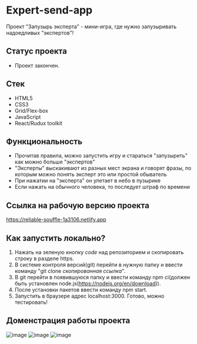 # Expert-send-app
Проект "Запузырь эксперта" - мини-игра, где нужно запузыривать надоедливых "экспертов"!

## Статус проекта
- Проект закончен.

## Стек
- HTML5
- CSS3
- Grid/Flex-box
- JavaScript
- React/Rudux toolkit

## Функциональность
- Прочитав правила, можно запустить игру и стараться "запузырить" как можно больше "экспертов"
- "Эксперты" выскакивают из разных мест экрана и говорят фразы, по которым можно понять эксперт это или простой обыватель
- При нажатии на "эксперта" он улетает в небо в пузырике
- Если нажать на обычного человека, то последует штраф по времени

## Ссылка на рабочую версию проекта
https://reliable-souffle-1a3106.netlify.app
## Как запустить локально?
1) Нажать на зеленую кнопку *code* над репозиторием и скопировать строку в разделе https.
2) В системе контроля версий(git) перейти в нужную папку и ввести команду "git clone *скопированная ссылка*".
3) В git перейти в появившуюся папку и ввести команду npm ci(должен быть установлен node.js(https://nodejs.org/en/download)).
4) После установки пакетов ввести команду npm start.
5) Запустить в браузере адрес localhost:3000. Готово, можно тестировать!

## Доменстрация работы проекта
![image](https://github.com/algoritmi4/experts-send-app/assets/117747237/69e8543b-c4b8-4c08-9e15-da74651c87c0)
![image](https://github.com/algoritmi4/experts-send-app/assets/117747237/6f5c1e0e-58db-442f-9697-6f9ddbfdb711)
![image](https://github.com/algoritmi4/experts-send-app/assets/117747237/f8006360-4561-4ff1-baf9-110e9064aba3)
